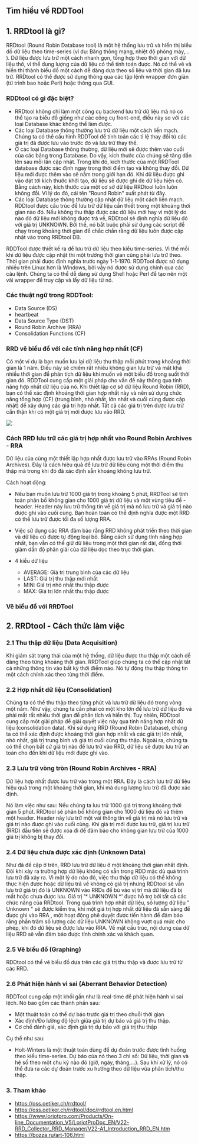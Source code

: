## Tìm hiểu về RDDTool

## 1. RRDtool là gì?

RRDtool (Round Robin Database tool) là một hệ thống lưu trữ và hiển thị biểu đồ dữ liệu theo time-series (ví dụ: Băng thông mạng, nhiệt độ phòng máy,... ). Dữ liệu được lưu trữ một cách nhanh gọn, tổng hợp theo thời gian với dữ liệu thô, vì thế dung lượng của dữ liệu có thể tính toán được.  Nó có thể vẽ và hiển thị thành biểu đồ một cách dễ dàng dựa theo số liệu và thời gian đã lưu trữ. RRDtool có thể được sử dụng thông qua các tập lệnh wrapper đơn giản (từ trình bao hoặc Perl) hoặc thông qua GUI. 

### RDDtool có gì đặc biệt?

- RRDtool không chỉ làm một công cụ backend lưu trữ dữ liệu mà nó có thể tạo ra biểu đồ giống như các công cụ front-end, điều này so với các loại Database khác không thể làm được. 
- Các loại Database thông thường lưu trữ dữ liệu một cách liền mạch. Chúng ta có thể cấu hình RDDTool để tính toán các tỉ lệ thay đổi từ các giá trị đã được lưu vào trước đó và lưu trữ thay thế.
- Ở các loại Database thông thường, dữ liệu mới sẽ được thêm vào cuối của các bảng trong Database. Do vậy, kích thước của chúng sẽ tăng dần lên sau mỗi lần cập nhật. Trong khi đó, kích thước của một RRDTool database được xác định ngay trong thời điểm tạo và không thay đổi. Dữ liệu mới được thêm vào sẽ nằm trong giới hạn đó. Khi dữ liệu được ghi vào đạt tới kích thước khởi tạo, dữ liệu sẽ được ghi đè dữ liệu hiện có. Bằng cách này, kích thước của một cơ sở dữ liệu RRDtool luôn luôn không đổi. Vì lý do đó, cái tên "Round Robin" xuất phát từ đây.
- Các loại Database thông thường cập nhật dữ liệu một cách liền mạch.
RDDtool được cấu trúc để lưu trữ dữ liệu cần thiết trong một khoảng thời gian nào đó. Nếu không thu thập được các dữ liệu mới hay vì một lý do nào đó dữ liệu mới không được trả về, RDDtool sẽ định nghĩa dữ liệu đó với giá trị UNKNOWN. Bởi thế, nó bắt buộc phải sử dụng các script để chạy trong khoảng thời gian để chắc chắn rằng dữ liệu luôn được cập nhật vào trong RRDtool DB.

RDDTool được thiết kế ra để lưu trữ dữ liệu theo kiểu time-series. Vì thế mỗi khi dữ liệu được cập nhật thì một trường thời gian cũng phải lưu trữ theo. Thời gian phải được định nghĩa trước ngày 1-1-1970. RDDTool được sử dụng nhiều trên Linux hơn là Windows, bởi vậy nó được sử dụng chính qua các câu lệnh. Chúng ta có thể dễ dàng sử dụng Shell hoặc Perl để tạo nên một vài wrapper để truy cập và lấy dữ liệu từ nó.

### Các thuật ngữ trong RDDTool:

- Data Source (DS)
- heartbeat
- Data Source Type (DST)
- Round Robin Archive (RRA)
- Consolidation Functions (CF)

### RRD vẽ biểu đồ với các tính năng hợp nhất (CF)

Có một ví dụ là bạn muốn lưu lại dữ liệu thu thập mỗi phút trong khoảng thời gian là 1 năm. Điều này sẽ chiếm rất nhiều không gian lưu trữ và mất khá nhiều thời gian để phân tích dữ liệu khi muốn vẽ một biểu đồ trong suốt thời gian đó. RDDTool cung cấp một giải pháp cho vấn đề này thông qua tính năng hợp nhất dữ liệu của nó. Khi thiết lập cơ sở dữ liệu Round Robin (RRD), bạn có thể xác định khoảng thời gian hợp nhất này và nên sử dụng chức năng tổng hợp (CF) (trung bình, nhỏ nhất, lớn nhất và cuối cùng được cập nhật) để xây dựng các giá trị hợp nhất. Tất cả các giá trị trên được lưu trữ cẩn thận khi có một giá trị mới được lưu vào RRD.

<img src="https://www.loriotpro.com/Products/On-line_Documentation_V5/images/V22-A1_Introduction_RRD_fichiers/image001.jpg" />

### Cách RRD lưu trữ các giá trị hợp nhất vào Round Robin Archives - RRA

Dữ liệu của cùng một thiết lập hợp nhất được lưu trữ vào RRAs (Round Robin Archives). Đây là cách hiệu quả để lưu trữ dữ liệu cùng một thời điểm thu thập mà trong khi đó đã xác định sẵn khoảng không lưu trữ.

Cách hoạt động: 

- Nếu bạn muốn lưu trữ 1000 giá trị trong khoảng 5 phút, RRDTool sẽ tính toán phân bổ không gian cho 1000 giá trị dữ liệu và một vùng tiêu đề - header. Header này lưu trữ thông tin về giá trị mà nó lưu trữ và giá trị nào được ghi vào cuối cùng. Bạn hoàn toàn có thể định nghĩa được một RRD có thể lưu trữ được tối đa số lượng RRA.

- Việc sử dụng các RRA đảm bảo rằng RRD không phát triển theo thời gian và dữ liệu cũ được tự động loại bỏ. Bằng cách sử dụng tính năng hợp nhất, bạn vẫn có thể giữ dữ liệu trong một thời gian rất dài, đồng thời giảm dần độ phân giải của dữ liệu dọc theo trục thời gian.

- 4 kiểu dữ liệu
	- AVERAGE: Giá trị trung bình của các dữ liệu
	- LAST: Giá trị thu thập mới nhất
	- MIN: Giá trị nhỏ nhất thu thập được
	- MAX: Giá trị lớn nhất thu thập được

### Vẽ biểu đồ với RRDTool



## 2. RRDtool - Cách thức làm việc

### 2.1 Thu thập dữ liệu (Data Acquisition)

Khi giám sát trạng thái của một hệ thống, dữ liệu được thu thập một cách dễ dàng theo từng khoảng thời gian. RRDTool giúp chúng ta có thể cập nhật tất cả những thông tin vào bất kỳ thời điểm nào. Nó tự động thu thập thông tin một cách chính xác theo từng thời điểm.

### 2.2 Hợp nhất dữ liệu (Consolidation)

Chúng ta có thể thu thập theo từng phút và lưu trữ dữ liệu đó trong vòng một năm. Như vậy, chúng ta cần phải có một kho lớn để lưu trữ dữ liệu đó và phải mất rất nhiều thời gian để phân tích và hiển thị. Tuy nhiên, RDDtool cung cấp một giải pháp để giải quyết việc này qua tính năng hợp nhất dữ liệu (consolidation data). Khi sử dụng RRD (Round Robin Database), chúng ta có thể xác định được khoảng thời gian hợp nhất và các giá trị lớn nhất, nhỏ nhất, giá trị trung bình và giá trị cuối cùng thu thập. Ngoài ra, chúng ta có thể chọn bất cứ giá trị nào 
để lưu trữ vào RRD, dữ liệu sẽ được lưu trữ an toàn cho đến khi dữ liệu mới được ghi vào.

### 2.3 Lưu trữ vòng tròn (Round Robin Archives - RRA)

Dữ liệu hợp nhất được lưu trữ vào trong một RRA. Đây là cách lưu trữ dữ liệu hiệu quả trong một khoảng thời gian, khi mà dung lượng lưu trữ đã được xác định.

Nó làm việc như sau: Nếu chúng ta lưu trữ 1000 giá trị trong khoảng thời gian 5 phút. RRDtool sẽ phân bổ không gian cho 1000 dữ liệu đó và thêm một header. Header này lưu trữ một vài thông tin về giá trị mà nó lưu trữ và giá trị nào được ghi vào cuối cùng. Khi giá trị mới được lưu trữ, giá trị lưu trữ (RRD) đầu tiên sẽ được xóa đi để đảm bảo cho không gian lưu trữ của 1000 giá trị không bị thay đổi.

### 2.4 Dữ liệu chưa được xác định (Unknown Data)

Như đã đề cập ở trên, RRD lưu trữ dữ liệu ở một khoảng thời gian nhất định. Đôi khi xảy ra trường hợp dữ liệu không có sẵn trong RDD mặc dù quá trình lưu trữ đã xảy ra. Vì một lý do nào đó, việc thu thập dữ liệu có thể không thực hiện được hoặc dữ liệu trả về không có giá trị nhưng RDDtool sẽ vẫn lưu trữ giá trị đó là UNKNOWN vào RRDs để bù vào vị trí mà dữ liệu đã bị mất hoặc chưa được lưu. Giá trị '* UNKNOWN *' được hỗ trợ bởi tất cả các chức năng của RRDtool. Trong quá trình hợp nhất dữ liệu, số lượng dữ liệu " Unknown " sẽ được kiểm tra, khi một giá trị hợp nhất dữ liệu đã sẵn sàng để được ghi vào RRA , một hoạt động phê duyệt được tiến hành để đảm bảo rằng phần trăm số lượng các dữ liệu UNKNOWN không vượt quá mức cho phép, khi đó dữ liệu sẽ được lưu vào RRA. Về mặt cấu trúc, nội dung của dữ liệu RRD sẽ vẫn đảm bảo được tính chính xác và khách quan.

### 2.5 Vẽ biểu đồ (Graphing)

RDDtool có thể vẽ biểu đồ dựa trên các giá trị thu thập và được lưu trữ từ các RRD.

### 2.6 Phát hiện hành vi sai (Aberrant Behavior Detection)

RDDTool cung cấp một khối gần như là real-time để phát hiện hành vi sai lệch. Nó bao gồm các thành phần sau:

- Một thuật toán có thể dự báo trước giá trị theo chuỗi thời gian
- Xác định/Đo lường độ lệch giữa giá trị dự báo và giá trị thu thập.
- Cơ chế đánh giá, xác định giá trị dự báo với giá trị thu thập

Cụ thể như sau:

- Holt-Winters là một thuật toán dùng để dự đoán trước được tình huống theo kiểu time-series. Dự báo của nó theo 3 chỉ số: Dữ liệu, thời gian và hệ số theo một chu kỳ nào đó (giờ, ngày, tháng,...). Sau khi xử lý, nó có thể đưa ra các dự đoán trước xu hướng theo dữ liệu vừa phân tích/thu thập.

### 3. Tham khảo

- https://oss.oetiker.ch/rrdtool/
- https://oss.oetiker.ch/rrdtool/doc/rrdtool.en.html
- https://www.loriotpro.com/Products/On-line_Documentation_V5/LoriotProDoc_EN/V22-RRD_Collector_RRD_Manager/V22-A1_Introduction_RRD_EN.htm
- https://bozza.ru/art-106.html